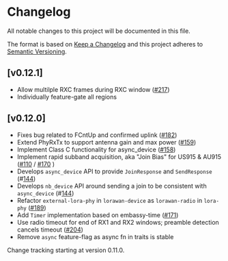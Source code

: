 # Changelog

All notable changes to this project will be documented in this file.

The format is based on [Keep a Changelog](https://keepachangelog.com/en/1.1.0/) and this project adheres to [Semantic Versioning](https://semver.org/).

## [v0.12.1]

- Allow multilple RXC frames during RXC window ([#217](https://github.com/lora-rs/lora-rs/pull/217))
- Individually feature-gate all regions 

## [v0.12.0]

- Fixes bug related to FCntUp and confirmed uplink ([#182](https://github.com/lora-rs/lora-rs/pull/182))
- Extend PhyRxTx to support antenna gain and max power ([#159](https://github.com/lora-rs/lora-rs/pull/159))
- Implement Class C functionality for async_device ([#158](https://github.com/lora-rs/lora-rs/pull/159))
- Implement rapid subband acquisition, aka "Join Bias" for US915 & AU915
  ([#110](https://github.com/lora-rs/lora-rs/pull/110) / [#170](https://github.com/lora-rs/lora-rs/pull/170) )
- Develops `async_device` API to provide `JoinResponse` and `SendResponse` (#[144](https://github.com/lora-rs/lora-rs/pull/144))
- Develops `nb_device` API around sending a join to be consistent with  `async_device` (#[144](https://github.com/lora-rs/lora-rs/pull/144))
- Refactor `external-lora-phy` in `lorawan-device` as `lorawan-radio` in `lora-phy` ([#189](https://github.com/lora-rs/lora-rs/pull/189))
- Add `Timer` implementation based on embassy-time ([#171](https://github.com/lora-rs/lora-rs/pull/171))
- Use radio timeout for end of RX1 and RX2 windows; preamble detection cancels timeout ([#204](https://github.com/lora-rs/lora-rs/pull/204))
- Remove `async` feature-flag as async fn in traits is stable 

Change tracking starting at version 0.11.0.
